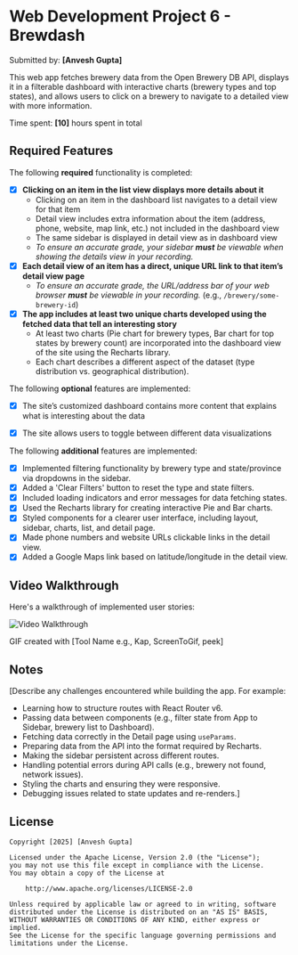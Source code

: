 # Web Development Project 6 - Brewdash

Submitted by: **[Anvesh Gupta]**

This web app fetches brewery data from the Open Brewery DB API, displays it in a filterable dashboard with interactive charts (brewery types and top states), and allows users to click on a brewery to navigate to a detailed view with more information.

Time spent: **[10]** hours spent in total

## Required Features

The following **required** functionality is completed:

- [x] **Clicking on an item in the list view displays more details about it**
  - Clicking on an item in the dashboard list navigates to a detail view for that item
  - Detail view includes extra information about the item (address, phone, website, map link, etc.) not included in the dashboard view
  - The same sidebar is displayed in detail view as in dashboard view
  - *To ensure an accurate grade, your sidebar **must** be viewable when showing the details view in your recording.*
- [x] **Each detail view of an item has a direct, unique URL link to that item’s detail view page**
  - *To ensure an accurate grade, the URL/address bar of your web browser **must** be viewable in your recording.* (e.g., `/brewery/some-brewery-id`)
- [x] **The app includes at least two unique charts developed using the fetched data that tell an interesting story**
  - At least two charts (Pie chart for brewery types, Bar chart for top states by brewery count) are incorporated into the dashboard view of the site using the Recharts library.
  - Each chart describes a different aspect of the dataset (type distribution vs. geographical distribution).

The following **optional** features are implemented:

- [x] The site’s customized dashboard contains more content that explains what is interesting about the data
    
- [x] The site allows users to toggle between different data visualizations
    

The following **additional** features are implemented:

* [x] Implemented filtering functionality by brewery type and state/province via dropdowns in the sidebar.
* [x] Added a 'Clear Filters' button to reset the type and state filters.
* [x] Included loading indicators and error messages for data fetching states.
* [x] Used the Recharts library for creating interactive Pie and Bar charts.
* [x] Styled components for a clearer user interface, including layout, sidebar, charts, list, and detail page.
* [x] Made phone numbers and website URLs clickable links in the detail view.
* [x] Added a Google Maps link based on latitude/longitude in the detail view.

## Video Walkthrough

Here's a walkthrough of implemented user stories:

<img src='[Your GIF Link Here]' title='Video Walkthrough' width='' alt='Video Walkthrough' />



GIF created with [Tool Name e.g., Kap, ScreenToGif, peek]


## Notes

[Describe any challenges encountered while building the app. For example:
*   Learning how to structure routes with React Router v6.
*   Passing data between components (e.g., filter state from App to Sidebar, brewery list to Dashboard).
*   Fetching data correctly in the Detail page using `useParams`.
*   Preparing data from the API into the format required by Recharts.
*   Making the sidebar persistent across different routes.
*   Handling potential errors during API calls (e.g., brewery not found, network issues).
*   Styling the charts and ensuring they were responsive.
*   Debugging issues related to state updates and re-renders.]

## License

    Copyright [2025] [Anvesh Gupta]

    Licensed under the Apache License, Version 2.0 (the "License");
    you may not use this file except in compliance with the License.
    You may obtain a copy of the License at

        http://www.apache.org/licenses/LICENSE-2.0

    Unless required by applicable law or agreed to in writing, software
    distributed under the License is distributed on an "AS IS" BASIS,
    WITHOUT WARRANTIES OR CONDITIONS OF ANY KIND, either express or implied.
    See the License for the specific language governing permissions and
    limitations under the License.
